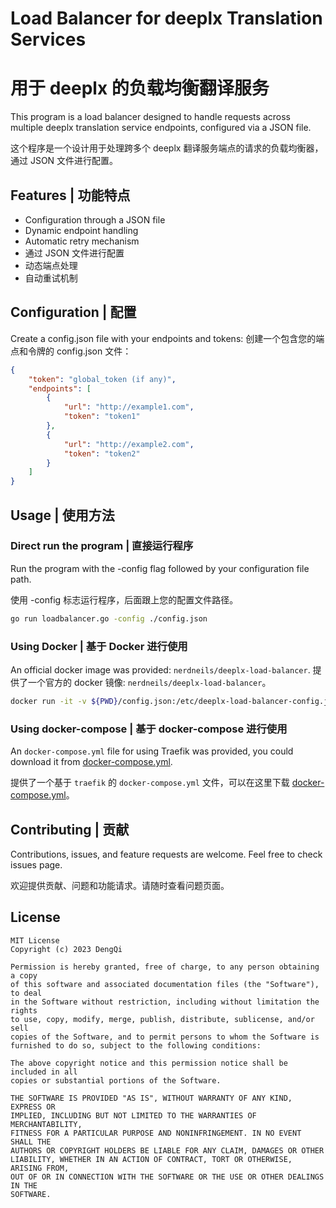 # Load Balancer for deeplx Translation Services
# 用于 deeplx 的负载均衡翻译服务


This program is a load balancer designed to handle requests across multiple deeplx translation service endpoints, configured via a JSON file.

这个程序是一个设计用于处理跨多个 deeplx 翻译服务端点的请求的负载均衡器，通过 JSON 文件进行配置。

## Features | 功能特点
- Configuration through a JSON file
- Dynamic endpoint handling
- Automatic retry mechanism
- 通过 JSON 文件进行配置
- 动态端点处理
- 自动重试机制

## Configuration | 配置
Create a config.json file with your endpoints and tokens:
创建一个包含您的端点和令牌的 config.json 文件：

```json
{
    "token": "global_token (if any)",
    "endpoints": [
        {
            "url": "http://example1.com",
            "token": "token1"
        },
        {
            "url": "http://example2.com",
            "token": "token2"
        }
    ]
}
```

## Usage | 使用方法

### Direct run the program | 直接运行程序

Run the program with the -config flag followed by your configuration file path.

使用 -config 标志运行程序，后面跟上您的配置文件路径。

```bash
go run loadbalancer.go -config ./config.json
```

### Using Docker | 基于 Docker 进行使用

An official docker image was provided: `nerdneils/deeplx-load-balancer`.
提供了一个官方的 docker 镜像: `nerdneils/deeplx-load-balancer`。

```bash
docker run -it -v ${PWD}/config.json:/etc/deeplx-load-balancer-config.json -p 1188:1188 nerdneils/deeplx-load-balance
```

### Using docker-compose | 基于 docker-compose 进行使用

An `docker-compose.yml` file for using Traefik was provided, you could download it from [docker-compose.yml](https://github.com/nerdneilsfield/deeplx-load-balancer/blob/master/docker-compose.yml).

提供了一个基于 `traefik` 的 `docker-compose.yml` 文件，可以在这里下载 [docker-compose.yml](https://github.com/nerdneilsfield/deeplx-load-balancer/blob/master/docker-compose.yml)。


## Contributing | 贡献
Contributions, issues, and feature requests are welcome. Feel free to check issues page.

欢迎提供贡献、问题和功能请求。请随时查看问题页面。

## License

```
MIT License
Copyright (c) 2023 DengQi

Permission is hereby granted, free of charge, to any person obtaining a copy
of this software and associated documentation files (the "Software"), to deal
in the Software without restriction, including without limitation the rights
to use, copy, modify, merge, publish, distribute, sublicense, and/or sell
copies of the Software, and to permit persons to whom the Software is
furnished to do so, subject to the following conditions:

The above copyright notice and this permission notice shall be included in all
copies or substantial portions of the Software.

THE SOFTWARE IS PROVIDED "AS IS", WITHOUT WARRANTY OF ANY KIND, EXPRESS OR
IMPLIED, INCLUDING BUT NOT LIMITED TO THE WARRANTIES OF MERCHANTABILITY,
FITNESS FOR A PARTICULAR PURPOSE AND NONINFRINGEMENT. IN NO EVENT SHALL THE
AUTHORS OR COPYRIGHT HOLDERS BE LIABLE FOR ANY CLAIM, DAMAGES OR OTHER
LIABILITY, WHETHER IN AN ACTION OF CONTRACT, TORT OR OTHERWISE, ARISING FROM,
OUT OF OR IN CONNECTION WITH THE SOFTWARE OR THE USE OR OTHER DEALINGS IN THE
SOFTWARE.
```